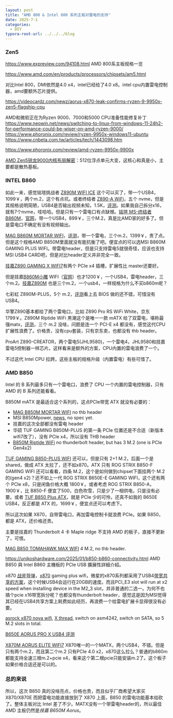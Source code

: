```yaml
---
layout: post
title: "AMD 800 & Intel 800 系列主板对雷电的支持"
date: 2025-7-1
categories:
  - DIY
typora-root-url: ../../../blog
---
```


### Zen5

<https://www.expreview.com/94108.html> AMD 800系主板规格一览

<https://www.amd.com/en/products/processors/chipsets/am5.html>

对比Intel 800，DMI依然是4.0 x4，intel已经给了4.0 x8。intel cpu内置雷电控制器，amd要额外芯片提供。

<https://videocardz.com/newz/aorus-x870-leak-confirms-ryzen-9-9950x-zen5-flagship-cpu>

AMD和微软正在为Ryzen 9000、7000和5000 CPU准备性能修复补丁 <https://www.neowin.net/news/switching-to-linux-from-windows-11-24h2-for-performance-could-be-wiser-on-amd-ryzen-9000/>  
<https://www.phoronix.com/review/ryzen-9950x-windows11-ubuntu> <https://www.cnbeta.com.tw/articles/tech/1443098.htm>

<https://www.phoronix.com/review/amd-ryzen-9950x-9900x>

[AMD Zen5锐龙9000内核布局解密](https://news.mydrivers.com/1/1006/1006786.htm)：512位浮点单元大变，这核心和真是小，主要都是散热基板。

### INTEL B860
如此一来，感觉铭瑄挑战者 [Z890M WIFI ICE](https://www.maxsun.com.cn/2024/1010/6285.html) 这个可以买了，带一个USB4，1099￥，两个m.2，这个有点坑。或者终结者 [Z890-A WiFi](https://www.maxsun.com.cn/2024/1010/6294.html)，五个 nvme，但是其规格说明简陋，USB4是否输出视频未知，1.5K，[评测](https://news.qq.com/rain/a/20241104A06O4600)。如果我自己拆分x16，就有7个nvme，哇哈哈。但是只有一个雷电口有点缺憾。[铭瑄 MS-终结者 B860M](https://item.jd.com/100138497939.html)，[官网](https://www.maxsun.com.cn/2025/0106/6373.html)，带一个USB4，899￥，三个M.2，真是比AMD家的好多了。但是雷电口不确定有没有视频输出。

[MAG B860M MORTAR WIFI](https://www.msi.com/Motherboard/MAG-B860M-MORTAR-WIFI)，[评测](https://www.expreview.com/97667.html)，带一个雷电，三个m.2，1399￥，贵了点。但是这个规格AMD B850M里面就没有能抗衡了吧。便宜点的可以选MSI B860M GAMING PLUS WIFI。带雷电header，但是只支持雷电5就很奇怪，应该也支持MSI USB4 CARD吧，但是对比header定义并非完全一致。

[技嘉Z890 GAMING X WIFI7](https://www.gigabyte.com/Motherboard/Z890-GAMING-X-WIFI7#kf)有两个 PCIe x4 插槽，扩展性比 master还要好。

但是技嘉[B860M小雕](https://item.jd.com/100168449320.html#crumb-wrap) WIFI（[官网](https://www.gigabyte.com/hk/Motherboard/B860M-AORUS-ELITE/sp#sp)）也才1200￥，一个USB4，雷电header，三个m.2。[技嘉Z890M](https://www.gigabyte.com/hk/Motherboard/Z890M-AORUS-ELITE-WIFI7) 也是三个m.2，一个usb4，一样规格为什么不买b860m呢？

七彩虹 Z890M-PLUS，5个 m.2，[评测](https://www.chiphell.com/article-32877-1.html)看上去 BIOS 做的还不错，可惜没有USB4。

华擎Z890基本都给了两个雷电口，比如 Z890 Pro RS WiFi White，京东 1799￥。Z890M Riptide WiFi 黑潮这个是唯一一款 mATX 给了双雷电，堪称最强matx，[评测](https://news.xfastest.com/review/review-03/146974/asrock-phantom-gaming-z890m-riptide-wifi/)，三个 m.2 没啥，问题是连一个 PCI-E x4 都没有，感觉这代CPU扩展性浪费了。价格贵，没有cpu套装，只有京东卖，也都没有 thb header。

ProArt Z890-CREATOR，两个雷电5(JHL9580)，一个雷电4，JHL9580和技嘉雷电5控制器一样芯片。这样看来是额外的方案，CPU内置的雷电浪费了一个。

不过这代 Intel CPU 拉跨，这些主板的规格升级（内置雷电）有些可惜了。

### AMD B850

Intel 的 B 系列最多只有一个雷电口，浪费了 CPU 一个内置的雷电控制器，只有 AMD 的 B 系列还能看看。

B850M mATX 是最适合这个系列的，这点PCIe带宽 ATX 就没有必要的：

- [MAG B850M MORTAR WIFI](https://www.msi.com/Motherboard/MAG-B850M-MORTAR-WIFI/Overview) no thb header
- MSI B850Mpower, [news](https://videocardz.com/newz/msi-to-launch-b850mpower-overclocking-motherboard-for-ryzen-am5-cpus-in-third-quarter), no spec yet.
- 技嘉的这次全部都没有雷电 header
- 华硕 TUF GAMING B850M-PLUS 的第一条 PCIe 位置还是不合适（新版本wifi7改了），没有 PCIe x4，所以没有 THB header
- [B850M Riptide WiFi](https://pg.asrock.com/mb/AMD/B850M%20Riptide%20WiFi/index.asp) no thunderbolt header, but has 3 M.2 (one is PCIe Gen4x2)

[TUF GAMING B850-PLUS WIFI](https://www.asus.com/microsite/motherboard/amd-am5-ryzen-9000-x3d-x870e-x870-b850-b840/) 还可以，但是只有 2+1 M.2，后面一个是 shared，做成 ATX 太拉了，还不如x870。ATX 只有 ROG STRIX B850-F GAMING WIFI 还可以看看，四条 M.2，这个是如何做到chipset下面挂两个 M.2 的(gen4 x2)？还不如上一代 ROG STRIX B650E-E GAMING WIFI，这个还有两个 PCIe x8，只是闲鱼价格大概 1800￥。或者考虑 ROG STRIX B850-A，1900￥，比 B850-F 便宜了500，白色吹雪，只是少了一相供电，只是没有必要。或者 [TUF B850 Plus ATX](https://www.asus.com/hk/motherboards-components/motherboards/tuf-gaming/tuf-gaming-b850-plus-wifi/)，就是 PCIe 少的可怜，还真不如我的 B650E USB4，反正都是 ATX 的，1699￥，便宜点还可以考虑下。

所以这次如果 X870，自带雷电口，再加雷电控制卡就浪费 PCIe。如果 B850，都是 ATX，还价格还贵。

主要是技嘉的 Thunderbolt 4 卡 Maple ridge 不支持 AMD 的板子，直接不更新了，可恨。

[MAG B850 TOMAHAWK MAX WIFI](https://www.msi.com/Motherboard/MAG-B850-TOMAHAWK-MAX-WIFI) 4 M.2, no thb header.

https://unikoshardware.com/2025/01/b850-b860-connectivity.html AMD B850 與 Intel B860 主機板的 PCIe USB 擴展性詳細介紹。

x870 [战斧导弹](https://www.chiphell.com/forum.php?mod=redirect&goto=findpost&ptid=2648069&pid=56054762)，[x870](https://x.com/unikoshardware/status/1880481151753814304) gaming plus wifi，微星的x870系列都采用了USB4[带宽共享的方案](https://www.msi.com/blog/pcie-lane-bifurcation-and-bandwidth-sharing-on-msi-x870e-x870-motherboards)，这个时候USB4会运行在20GB的速度。而且PCI_E3 slot will run at x2 speed when installing device in the M2_3 slot，并非普通的二选一。为何不也搞个pcie x16带宽拆分呢？也都没有thunderbolt header，感觉这是因为MSI觉得其已经在USB4共享方案上耗费如此经历，再浪费一个给雷电扩展卡显得很没有必要。

[asrock x870 nova wifi](https://pg.asrock.com/mb/AMD/X870%20Nova%20WiFi/index.asp), [X thread](https://x.com/unikoshardware/status/1946884414245634307), switch on asm4242, switch on SATA, so 5 M.2 slots in total.

[B650E AORUS PRO X USB4 评测](../2025/2025-6-1-b650e-usb4-review.md)

[X870M AORUS ELITE WIFI7](https://www.gigabyte.com/Motherboard/X870M-AORUS-ELITE-WIFI7/sp#sp) X870唯一的一个MATX，两个USB4，不错。但是只有两个m.2，而且第二个m.2 只有PCIe 4.0 x2，x870这么拉么？普通的b860m都能支持全速三根m.2+pcie x4，看来这个第二根pcie只能安装m.2了。这个板子如果价格合适还是可以的。

### 总的来说
所以，这次 B850 真的没啥亮点，价格也贵，而且似乎厂商希望大家买 X870/X870E 而把雷电功能直接放到了 X870 上面，B850 的雷电功能基本给砍了。整体主板对比 Intel 差了不少。MATX没有一个带雷电header的，所以最佳 AMD 主板仍然是*技嘉 B650M Aorus*。
